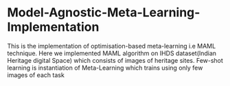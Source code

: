 # Model-Agnostic-Meta-Learning-Implementation

This is the implementation of optimisation-based meta-learning i.e MAML technique. 
Here we implemented MAML algorithm on IHDS dataset(Indian Heritage digital Space) which consists of images of heritage sites.
Few-shot learning is instantiation of Meta-Learning which trains using only few images of each task
